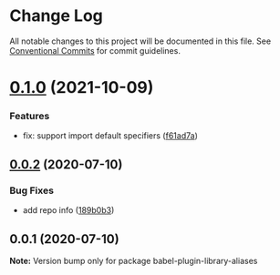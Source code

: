 # Change Log

All notable changes to this project will be documented in this file.
See [Conventional Commits](https://conventionalcommits.org) for commit guidelines.

# [0.1.0](https://github.com/AngusFu/wemlion-frontend-conf/compare/babel-plugin-library-aliases@0.0.2...babel-plugin-library-aliases@0.1.0) (2021-10-09)


### Features

* fix: support import default specifiers ([f61ad7a](https://github.com/AngusFu/wemlion-frontend-conf/commit/f61ad7ad2fdfac3fc8ce035b4c84a37707b568cf))





## [0.0.2](https://github.com/AngusFu/wemlion-frontend-conf/compare/babel-plugin-library-aliases@0.0.1...babel-plugin-library-aliases@0.0.2) (2020-07-10)


### Bug Fixes

* add repo info ([189b0b3](https://github.com/AngusFu/wemlion-frontend-conf/commit/189b0b335b73a786025a5b4385d1548ace903d91))





## 0.0.1 (2020-07-10)

**Note:** Version bump only for package babel-plugin-library-aliases
